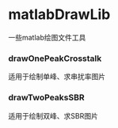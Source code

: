 # matlabDrawLib
一些matlab绘图文件工具
### drawOnePeakCrosstalk
适用于绘制单峰、求串扰率图片
### drawTwoPeaksSBR
适用于绘制双峰、求SBR图片
